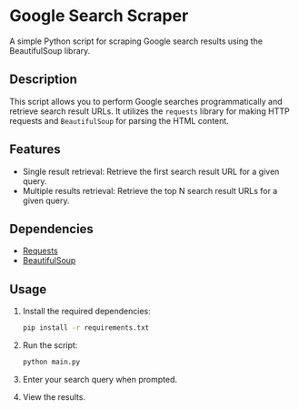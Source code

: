 # Google Search Scraper

A simple Python script for scraping Google search results using the BeautifulSoup library.

## Description

This script allows you to perform Google searches programmatically and retrieve search result URLs. It utilizes the `requests` library for making HTTP requests and `BeautifulSoup` for parsing the HTML content.

## Features

- Single result retrieval: Retrieve the first search result URL for a given query.
- Multiple results retrieval: Retrieve the top N search result URLs for a given query.

## Dependencies

- [Requests](https://docs.python-requests.org/en/latest/)
- [BeautifulSoup](https://www.crummy.com/software/BeautifulSoup/bs4/doc/)

## Usage

1. Install the required dependencies:

    ```bash
    pip install -r requirements.txt
    ```

2. Run the script:

    ```bash
    python main.py
    ```

3. Enter your search query when prompted.

4. View the results.
